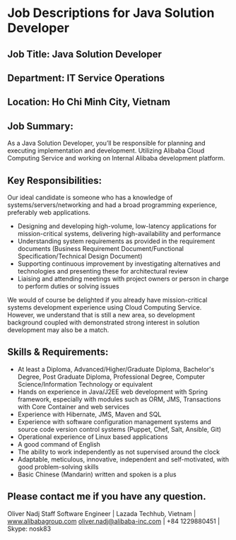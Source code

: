 # Job Descriptions for Java Solution Developer

## Job Title: Java Solution Developer
## Department: IT Service Operations
## Location: Ho Chi Minh City, Vietnam


## Job Summary:

As a Java Solution Developer, you’ll be responsible for planning and executing implementation and development. Utilizing Alibaba Cloud Computing Service and working on Internal Alibaba development platform. 

## Key Responsibilities:

Our ideal candidate is someone who has a knowledge of systems/servers/networking and had a broad programming experience, preferably web applications.
 - Designing and developing high-volume, low-latency applications for mission-critical systems, delivering high-availability and performance
 - Understanding system requirements as provided in the requirement documents (Business Requirement Document/Functional Specification/Technical Design Document)
 - Supporting continuous improvement by investigating alternatives and technologies and presenting these for architectural review
 - Liaising and attending meetings with project owners or person in charge to perform duties or solving issues

We would of course be delighted if you already have mission-critical systems development experience using Cloud Computing Service. However, we understand that is still a new area, so development background coupled with demonstrated strong interest in solution development may also be a match.

## Skills & Requirements:

 - At least a Diploma, Advanced/Higher/Graduate Diploma, Bachelor's Degree, Post Graduate Diploma, Professional Degree, Computer Science/Information Technology or equivalent
 - Hands on experience in Java/J2EE web development with Spring framework, especially with modules such as ORM, JMS, Transactions with Core Container and web services
 - Experience with Hibernate, JMS, Maven and SQL
 - Experience with software configuration management systems and source code version control systems (Puppet, Chef, Salt, Ansible, Git)
 - Operational experience of Linux based applications
 - A good command of English
 - The ability to work independently as not supervised around the clock
 - Adaptable, meticulous, innovative, independent and self-motivated, with good problem-solving skills
 - Basic Chinese (Mandarin) written and spoken is a plus


## Please contact me if you have any question.

Oliver Nadj
Staff Software Engineer | Lazada Techhub, Vietnam | www.alibabagroup.com
oliver.nadj@alibaba-inc.com | +84 1229880451 |  Skype: nosk83 